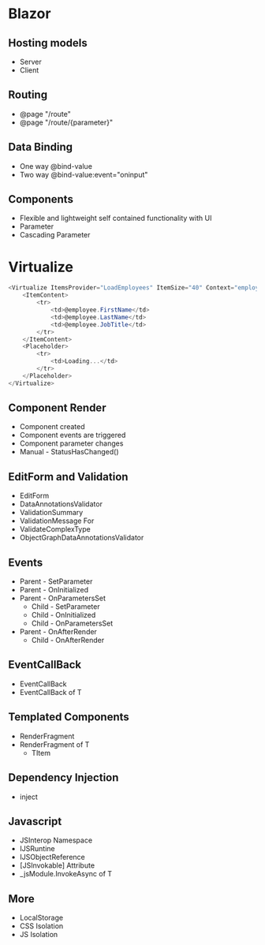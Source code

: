 # Blazor

## Hosting models
- Server
- Client

## Routing
- @page "/route"
- @page "/route/{parameter}"

## Data Binding
- One way @bind-value
- Two way @bind-value:event="oninput"

## Components
- Flexible and lightweight self contained functionality with UI
- Parameter
- Cascading Parameter

# Virtualize
```C#
<Virtualize ItemsProvider="LoadEmployees" ItemSize="40" Context="employee">
    <ItemContent>
        <tr>
            <td>@employee.FirstName</td>
            <td>@employee.LastName</td>
            <td>@employee.JobTitle</td>
        </tr>
    </ItemContent>
    <Placeholder>
        <tr>
            <td>Loading...</td>
        </tr>
    </Placeholder>
</Virtualize>
```

## Component Render
- Component created
- Component events are triggered
- Component parameter changes
- Manual - StatusHasChanged()

## EditForm and Validation
- EditForm
- DataAnnotationsValidator
- ValidationSummary
- ValidationMessage For
- ValidateComplexType
- ObjectGraphDataAnnotationsValidator

## Events
- Parent - SetParameter
- Parent - OnInitialized
- Parent - OnParametersSet
  - Child - SetParameter
  - Child - OnInitialized
  - Child - OnParametersSet
- Parent - OnAfterRender
  - Child - OnAfterRender

## EventCallBack
- EventCallBack 
- EventCallBack of T

## Templated Components
- RenderFragment
- RenderFragment of T
  - TItem

## Dependency Injection
- inject

## Javascript
- JSInterop Namespace
- IJSRuntine
- IJSObjectReference
- [JSInvokable] Attribute
- _jsModule.InvokeAsync of T

## More
- LocalStorage
- CSS Isolation
- JS Isolation
  
